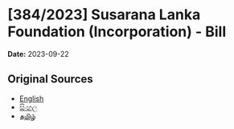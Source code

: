 # [384/2023] Susarana Lanka Foundation (Incorporation) - Bill

**Date:** 2023-09-22

## Original Sources

- [English](https://documents.gov.lk/view/bills/2023/9/384-2023_E.pdf)
- [සිංහල](https://documents.gov.lk/view/bills/2023/9/384-2023_S.pdf)
- [தமிழ்](https://documents.gov.lk/view/bills/2023/9/384-2023_T.pdf)
